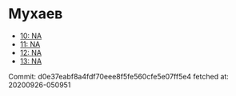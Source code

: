 # Мухаев
- [10: NA](10.md)
- [11: NA](11.md)
- [12: NA](12.md)
- [13: NA](13.md)

Commit: d0e37eabf8a4fdf70eee8f5fe560cfe5e07ff5e4
 fetched at: 20200926-050951
